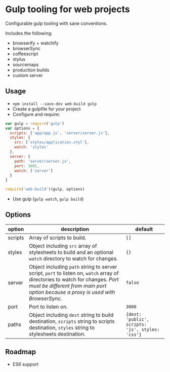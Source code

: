 # Gulp tooling for web projects

Configurable gulp tooling with sane conventions.

Includes the following:

* browserify + watchify
* browserSync
* coffeescript
* stylus
* sourcemaps
* production builds
* custom server

## Usage

* `npm install --save-dev web-build gulp`
* Create a gulpfile for your project
* Configure and require:

```js
var gulp = require('gulp')
var options = {
  scripts: ['app/app.js', 'server/server.js'],
  styles: {
    src: ['styles/application.styl'],
    watch: 'styles'
  },
  server: {
    path: 'server/server.js',
    port: 3001,
    watch: ['server']
  }
}

require('web-build')(gulp, options)
```

* Use gulp (`gulp watch`, `gulp build`)

## Options

| option | description | default |
|--------|-------------|---------|
| scripts | Array of scripts to build. | `[]` |
| styles  | Object including `src` array of stylesheets to build and an optional `watch` directory to watch for changes. | `{}` |
| server | Object including `path` string to server script, `port` to listen on, `watch` array of directories to watch for changes. _Port must be different from main port option because a proxy is used with BrowserSync._ | `false` |
| port | Port to listen on. | `3000` |
| paths | Object including `dest` string to build destination, `scripts` string to scripts destination, `styles` string to stylesheets destination. | `{dest: 'public', scripts: 'js', styles: 'css'}` |

## Roadmap

* ES6 support
